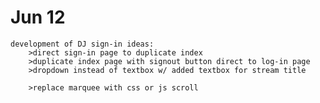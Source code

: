 # Jun 12 
    development of DJ sign-in ideas:
        >direct sign-in page to duplicate index
        >duplicate index page with signout button direct to log-in page
        >dropdown instead of textbox w/ added textbox for stream title
        
        >replace marquee with css or js scroll